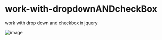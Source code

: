 # work-with-dropdownANDcheckBox
work with drop down and checkbox in jquery

![image](https://github.com/user-attachments/assets/11aa644b-49ad-47c8-84e6-ed7e60d1c15a)
